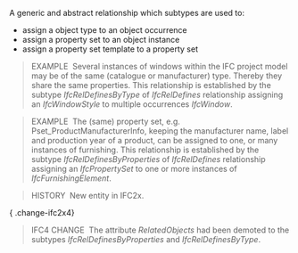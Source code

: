 ﻿A generic and abstract relationship which subtypes are used to:

* assign a object type to an object occurrence
* assign a property set to an object instance
* assign a property set template to a property set

> EXAMPLE&nbsp; Several instances of windows within the IFC project model may be of the same (catalogue or manufacturer) type. Thereby they share the same properties. This relationship is established by the subtype _IfcRelDefinesByType_ of _IfcRelDefines_ relationship assigning an _IfcWindowStyle_ to multiple occurrences _IfcWindow_.

> EXAMPLE&nbsp; The (same) property set, e.g.  Pset_ProductManufacturerInfo, keeping the manufacturer name, label and production year of a product, can be assigned to one, or many instances of furnishing. This relationship is established by the subtype _IfcRelDefinesByProperties_ of _IfcRelDefines_ relationship assigning an _IfcPropertySet_ to one or more instances of _IfcFurnishingElement_.

> HISTORY&nbsp; New entity in IFC2x.

{ .change-ifc2x4}
> IFC4 CHANGE&nbsp; The attribute _RelatedObjects_ had been demoted to the subtypes _IfcRelDefinesByProperties_ and _IfcRelDefinesByType_.
